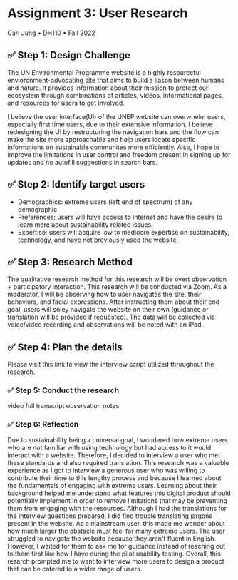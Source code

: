 # Assignment 3: User Research
Cari Jung • DH110 • Fall 2022

##  ✅ Step 1: Design Challenge 

The UN Environmental Programme website is a highly resourceful envioronment-advocating site that aims to build a liason between humans and nature. It provides information about their mission to protect our ecosystem through combinations of articles, videos, informational pages, and resources for users to get involved. 

I believe the user interface(UI) of the UNEP website can overwhelm users, especially first time users, due to their extensive information. I believe redesigning the UI by restructuring the navigation bars and the flow can make the site more approachable and help users locate specific informations on sustainable communites more efficiently. Also, I hope to improve the limitations in user control and freedom present in signing up for updates and no autofill suggestions in search bars.

## ✅ Step 2: Identify target users
* Demographics: extreme users (left end of spectrum) of any demographic 
* Preferences: users will have access to internet and have the desire to learn more about sustainability related issues.
* Expertise: users will acquire low to mediocre expertise on sustainability, technology, and have not previously used the website. 

## ✅ Step 3: Research Method
The qualitative research method for this research will be overt observation + participatory interaction. This research will be conducted via Zoom. As a moderator, I will be observing how to user navigates the site, their behaviors, and facial expressions. After instructing them about their end goal, users will soley navigate the website on their own (guidance or translation will be provided if requested). The data will be collected via voice/video recording and observations will be noted with an iPad. 

## ✅ Step 4: Plan the details
Please visit this link to view the interview script utilized throughout the research.

### ✅ Step 5: Conduct the research
video
full transcript
observation notes

### ✅ Step 6: Reflection
Due to sustainability being a universal goal, I wondered how extreme users who are not familiar with using technology but had access to it would interact with a website. Therefore, I decided to interview a user who met these standards and also required translation. This research was a valuable experience as I got to interview a generous user who was willing to contribute their time to this lengthy process and because I learned about the fundamentals of engaging with extreme users. Learning about their background helped me understand what features this digital product should potentially implement in order to remove limitations that may be preventing them from engaging with the resources. Although I had the translations for the interview questions prepared, I did find trouble translating jargons present in the website. As a mainstream user, this made me wonder about how much larger the obstacle must feel for many extreme users. The user struggled to navigate the website because they aren't fluent in English. However, I waited for them to ask me for guidance instead of reaching out to them first like how I have during the pilot usability testing. Overall, this resarch prompted me to want to interview more users to design a product that can be catered to a wider range of users. 
